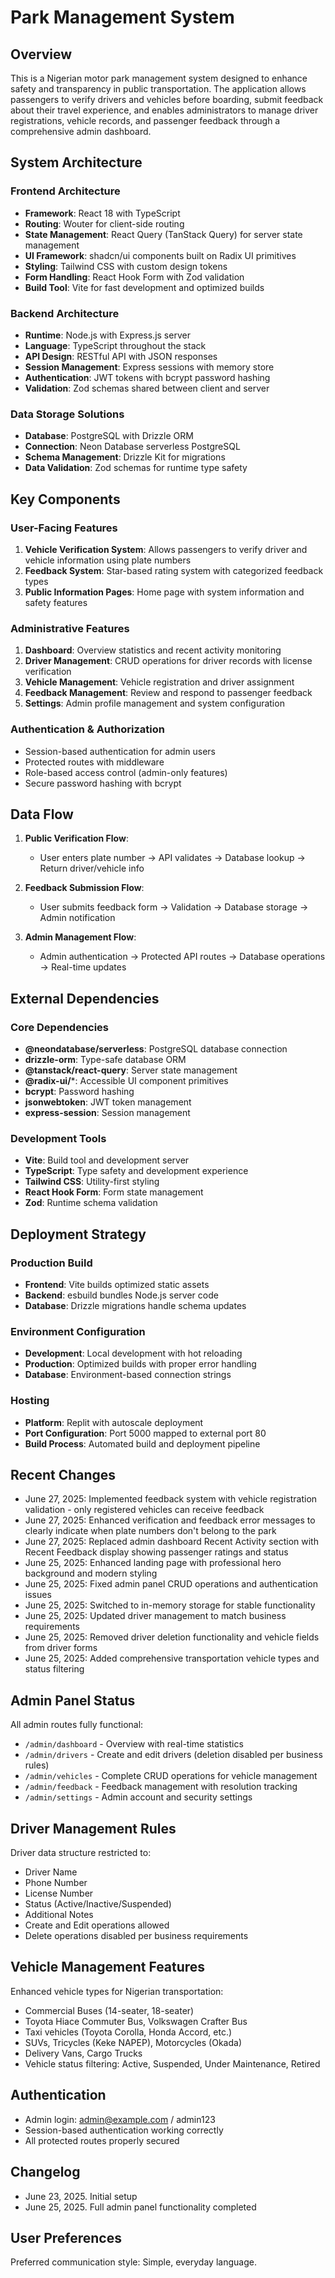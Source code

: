 # Park Management System

## Overview

This is a Nigerian motor park management system designed to enhance safety and transparency in public transportation. The application allows passengers to verify drivers and vehicles before boarding, submit feedback about their travel experience, and enables administrators to manage driver registrations, vehicle records, and passenger feedback through a comprehensive admin dashboard.

## System Architecture

### Frontend Architecture
- **Framework**: React 18 with TypeScript
- **Routing**: Wouter for client-side routing
- **State Management**: React Query (TanStack Query) for server state management
- **UI Framework**: shadcn/ui components built on Radix UI primitives
- **Styling**: Tailwind CSS with custom design tokens
- **Form Handling**: React Hook Form with Zod validation
- **Build Tool**: Vite for fast development and optimized builds

### Backend Architecture
- **Runtime**: Node.js with Express.js server
- **Language**: TypeScript throughout the stack
- **API Design**: RESTful API with JSON responses
- **Session Management**: Express sessions with memory store
- **Authentication**: JWT tokens with bcrypt password hashing
- **Validation**: Zod schemas shared between client and server

### Data Storage Solutions
- **Database**: PostgreSQL with Drizzle ORM
- **Connection**: Neon Database serverless PostgreSQL
- **Schema Management**: Drizzle Kit for migrations
- **Data Validation**: Zod schemas for runtime type safety

## Key Components

### User-Facing Features
1. **Vehicle Verification System**: Allows passengers to verify driver and vehicle information using plate numbers
2. **Feedback System**: Star-based rating system with categorized feedback types
3. **Public Information Pages**: Home page with system information and safety features

### Administrative Features
1. **Dashboard**: Overview statistics and recent activity monitoring
2. **Driver Management**: CRUD operations for driver records with license verification
3. **Vehicle Management**: Vehicle registration and driver assignment
4. **Feedback Management**: Review and respond to passenger feedback
5. **Settings**: Admin profile management and system configuration

### Authentication & Authorization
- Session-based authentication for admin users
- Protected routes with middleware
- Role-based access control (admin-only features)
- Secure password hashing with bcrypt

## Data Flow

1. **Public Verification Flow**:
   - User enters plate number → API validates → Database lookup → Return driver/vehicle info
   
2. **Feedback Submission Flow**:
   - User submits feedback form → Validation → Database storage → Admin notification
   
3. **Admin Management Flow**:
   - Admin authentication → Protected API routes → Database operations → Real-time updates

## External Dependencies

### Core Dependencies
- **@neondatabase/serverless**: PostgreSQL database connection
- **drizzle-orm**: Type-safe database ORM
- **@tanstack/react-query**: Server state management
- **@radix-ui/***: Accessible UI component primitives
- **bcrypt**: Password hashing
- **jsonwebtoken**: JWT token management
- **express-session**: Session management

### Development Tools
- **Vite**: Build tool and development server
- **TypeScript**: Type safety and development experience
- **Tailwind CSS**: Utility-first styling
- **React Hook Form**: Form state management
- **Zod**: Runtime schema validation

## Deployment Strategy

### Production Build
- **Frontend**: Vite builds optimized static assets
- **Backend**: esbuild bundles Node.js server code
- **Database**: Drizzle migrations handle schema updates

### Environment Configuration
- **Development**: Local development with hot reloading
- **Production**: Optimized builds with proper error handling
- **Database**: Environment-based connection strings

### Hosting
- **Platform**: Replit with autoscale deployment
- **Port Configuration**: Port 5000 mapped to external port 80
- **Build Process**: Automated build and deployment pipeline

## Recent Changes
- June 27, 2025: Implemented feedback system with vehicle registration validation - only registered vehicles can receive feedback
- June 27, 2025: Enhanced verification and feedback error messages to clearly indicate when plate numbers don't belong to the park
- June 27, 2025: Replaced admin dashboard Recent Activity section with Recent Feedback display showing passenger ratings and status
- June 25, 2025: Enhanced landing page with professional hero background and modern styling
- June 25, 2025: Fixed admin panel CRUD operations and authentication issues
- June 25, 2025: Switched to in-memory storage for stable functionality
- June 25, 2025: Updated driver management to match business requirements
- June 25, 2025: Removed driver deletion functionality and vehicle fields from driver forms
- June 25, 2025: Added comprehensive transportation vehicle types and status filtering

## Admin Panel Status
All admin routes fully functional:
- `/admin/dashboard` - Overview with real-time statistics
- `/admin/drivers` - Create and edit drivers (deletion disabled per business rules)
- `/admin/vehicles` - Complete CRUD operations for vehicle management  
- `/admin/feedback` - Feedback management with resolution tracking
- `/admin/settings` - Admin account and security settings

## Driver Management Rules
Driver data structure restricted to:
- Driver Name
- Phone Number
- License Number
- Status (Active/Inactive/Suspended)
- Additional Notes
- Create and Edit operations allowed
- Delete operations disabled per business requirements

## Vehicle Management Features
Enhanced vehicle types for Nigerian transportation:
- Commercial Buses (14-seater, 18-seater)
- Toyota Hiace Commuter Bus, Volkswagen Crafter Bus
- Taxi vehicles (Toyota Corolla, Honda Accord, etc.)
- SUVs, Tricycles (Keke NAPEP), Motorcycles (Okada)
- Delivery Vans, Cargo Trucks
- Vehicle status filtering: Active, Suspended, Under Maintenance, Retired

## Authentication
- Admin login: admin@example.com / admin123
- Session-based authentication working correctly
- All protected routes properly secured

## Changelog
- June 23, 2025. Initial setup
- June 25, 2025. Full admin panel functionality completed

## User Preferences

Preferred communication style: Simple, everyday language.